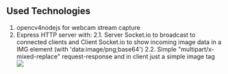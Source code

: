 ## Used Technologies

1. opencv4nodejs for webcam stream capture
2. Express HTTP server with:
  2.1. Server Socket.io to broadcast to connected clients and 
  Client Socket.io to show incoming image data in a IMG element (with 'data:image/png;base64')
  2.2. Simple "multipart/x-mixed-replace" request-response and in client just a simple image tag <img src="/stream">
